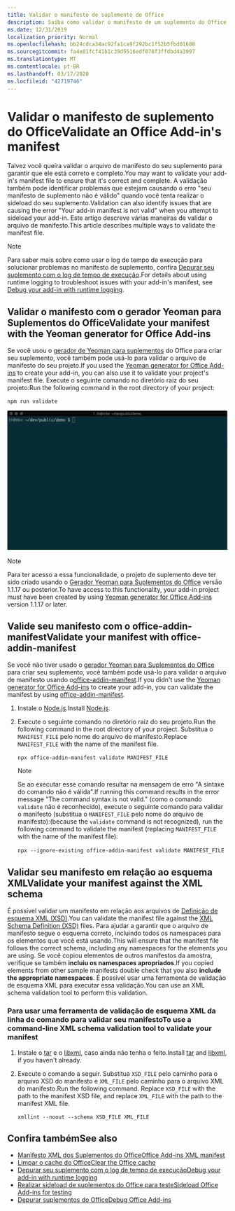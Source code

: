 ```yaml
---
title: Validar o manifesto de suplemento do Office
description: Saiba como validar o manifesto de um suplemento do Office usando o esquema XML e outras ferramentas.
ms.date: 12/31/2019
localization_priority: Normal
ms.openlocfilehash: bb24cdca34ac92fa1ca9f292bc1f52b5fbd01688
ms.sourcegitcommit: fa4e81fcf41b1c39d5516edf078f3ffdbd4a3997
ms.translationtype: MT
ms.contentlocale: pt-BR
ms.lasthandoff: 03/17/2020
ms.locfileid: "42719746"
---
```

# <a name="validate-an-office-add-ins-manifest"></a><span data-ttu-id="331af-103">Validar o manifesto de suplemento do Office</span><span class="sxs-lookup"><span data-stu-id="331af-103">Validate an Office Add-in's manifest</span></span>

<span data-ttu-id="331af-104">Talvez você queira validar o arquivo de manifesto do seu suplemento para garantir que ele está correto e completo.</span><span class="sxs-lookup"><span data-stu-id="331af-104">You may want to validate your add-in's manifest file to ensure that it's correct and complete.</span></span> <span data-ttu-id="331af-105">A validação também pode identificar problemas que estejam causando o erro "seu manifesto de suplemento não é válido" quando você tenta realizar o sideload do seu suplemento.</span><span class="sxs-lookup"><span data-stu-id="331af-105">Validation can also identify issues that are causing the error "Your add-in manifest is not valid" when you attempt to sideload your add-in.</span></span> <span data-ttu-id="331af-106">Este artigo descreve várias maneiras de validar o arquivo de manifesto.</span><span class="sxs-lookup"><span data-stu-id="331af-106">This article describes multiple ways to validate the manifest file.</span></span>

> [!NOTE]
> <span data-ttu-id="331af-107">Para saber mais sobre como usar o log de tempo de execução para solucionar problemas no manifesto de suplemento, confira [Depurar seu suplemento com o log de tempo de execução](runtime-logging.md).</span><span class="sxs-lookup"><span data-stu-id="331af-107">For details about using runtime logging to troubleshoot issues with your add-in's manifest, see [Debug your add-in with runtime logging](runtime-logging.md).</span></span>

## <a name="validate-your-manifest-with-the-yeoman-generator-for-office-add-ins"></a><span data-ttu-id="331af-108">Validar o manifesto com o gerador Yeoman para Suplementos do Office</span><span class="sxs-lookup"><span data-stu-id="331af-108">Validate your manifest with the Yeoman generator for Office Add-ins</span></span>

<span data-ttu-id="331af-109">Se você usou o [gerador de Yeoman para suplementos](https://www.npmjs.com/package/generator-office) do Office para criar seu suplemento, você também pode usá-lo para validar o arquivo de manifesto do seu projeto.</span><span class="sxs-lookup"><span data-stu-id="331af-109">If you used the [Yeoman generator for Office Add-ins](https://www.npmjs.com/package/generator-office) to create your add-in, you can also use it to validate your project's manifest file.</span></span> <span data-ttu-id="331af-110">Execute o seguinte comando no diretório raiz do seu projeto:</span><span class="sxs-lookup"><span data-stu-id="331af-110">Run the following command in the root directory of your project:</span></span>

```command&nbsp;line
npm run validate
```

![Gif animado que mostra o validador Yo Office em execução na linha de comando e gerando os resultados que mostram que a validação foi aprovada](../images/yo-office-validator.gif)

> [!NOTE]
> <span data-ttu-id="331af-112">Para ter acesso a essa funcionalidade, o projeto de suplemento deve ter sido criado usando o [Gerador Yeoman para Suplementos do Office](https://www.npmjs.com/package/generator-office) versão 1.1.17 ou posterior.</span><span class="sxs-lookup"><span data-stu-id="331af-112">To have access to this functionality, your add-in project must have been created by using [Yeoman generator for Office Add-ins](https://www.npmjs.com/package/generator-office) version 1.1.17 or later.</span></span>

## <a name="validate-your-manifest-with-office-addin-manifest"></a><span data-ttu-id="331af-113">Valide seu manifesto com o office-addin-manifest</span><span class="sxs-lookup"><span data-stu-id="331af-113">Validate your manifest with office-addin-manifest</span></span>

<span data-ttu-id="331af-114">Se você não tiver usado o [gerador Yeoman para Suplementos do Office](https://www.npmjs.com/package/generator-office) para criar seu suplemento, você também pode usá-lo para validar o arquivo de manifesto usando o[office-addin-manifest](https://www.npmjs.com/package/office-addin-manifest).</span><span class="sxs-lookup"><span data-stu-id="331af-114">If you didn't use the [Yeoman generator for Office Add-ins](https://www.npmjs.com/package/generator-office) to create your add-in, you can validate the manifest by using [office-addin-manifest](https://www.npmjs.com/package/office-addin-manifest).</span></span>

1. <span data-ttu-id="331af-115">Instale o [Node.js](https://nodejs.org/download/).</span><span class="sxs-lookup"><span data-stu-id="331af-115">Install [Node.js](https://nodejs.org/download/).</span></span>

2. <span data-ttu-id="331af-116">Execute o seguinte comando no diretório raiz do seu projeto.</span><span class="sxs-lookup"><span data-stu-id="331af-116">Run the following command in the root directory of your project.</span></span> <span data-ttu-id="331af-117">Substitua o `MANIFEST_FILE` pelo nome do arquivo de manifesto.</span><span class="sxs-lookup"><span data-stu-id="331af-117">Replace `MANIFEST_FILE` with the name of the manifest file.</span></span>

    ```command&nbsp;line
    npx office-addin-manifest validate MANIFEST_FILE
    ```

    > [!NOTE]
    > <span data-ttu-id="331af-118">Se ao executar esse comando resultar na mensagem de erro "A sintaxe do comando não é válida".</span><span class="sxs-lookup"><span data-stu-id="331af-118">If running this command results in the error message "The command syntax is not valid."</span></span> <span data-ttu-id="331af-119">(como o comando `validate` não é reconhecido), execute o seguinte comando para validar o manifesto (substitua o `MANIFEST_FILE` pelo nome do arquivo de manifesto):</span><span class="sxs-lookup"><span data-stu-id="331af-119">(because the `validate` command is not recognized), run the following command to validate the manifest (replacing `MANIFEST_FILE` with the name of the manifest file):</span></span> 
    >
    > `npx --ignore-existing office-addin-manifest validate MANIFEST_FILE`

## <a name="validate-your-manifest-against-the-xml-schema"></a><span data-ttu-id="331af-120">Validar seu manifesto em relação ao esquema XML</span><span class="sxs-lookup"><span data-stu-id="331af-120">Validate your manifest against the XML schema</span></span>

<span data-ttu-id="331af-121">É possível validar um manifesto em relação aos arquivos de [Definição de esquema XML (XSD)](/openspecs/office_file_formats/ms-owemxml/c6a06390-34b8-4b42-82eb-b28be12494a8).</span><span class="sxs-lookup"><span data-stu-id="331af-121">You can validate the manifest file against the [XML Schema Definition (XSD)](/openspecs/office_file_formats/ms-owemxml/c6a06390-34b8-4b42-82eb-b28be12494a8) files.</span></span> <span data-ttu-id="331af-122">Para ajudar a garantir que o arquivo de manifesto segue o esquema correto, incluindo todos os namespaces para os elementos que você está usando.</span><span class="sxs-lookup"><span data-stu-id="331af-122">This will ensure that the manifest file follows the correct schema, including any namespaces for the elements you are using.</span></span> <span data-ttu-id="331af-123">Se você copiou elementos de outros manifestos da amostra, verifique se também **incluiu os namespaces apropriados**.</span><span class="sxs-lookup"><span data-stu-id="331af-123">If you copied elements from other sample manifests double check that you also **include the appropriate namespaces**.</span></span> <span data-ttu-id="331af-124">É possível usar uma ferramenta de validação de esquema XML para executar essa validação.</span><span class="sxs-lookup"><span data-stu-id="331af-124">You can use an XML schema validation tool to perform this validation.</span></span>

### <a name="to-use-a-command-line-xml-schema-validation-tool-to-validate-your-manifest"></a><span data-ttu-id="331af-125">Para usar uma ferramenta de validação de esquema XML da linha de comando para validar seu manifesto</span><span class="sxs-lookup"><span data-stu-id="331af-125">To use a command-line XML schema validation tool to validate your manifest</span></span>

1. <span data-ttu-id="331af-126">Instale o [tar](https://www.gnu.org/software/tar/) e o [libxml](http://xmlsoft.org/FAQ.html), caso ainda não tenha o feito.</span><span class="sxs-lookup"><span data-stu-id="331af-126">Install [tar](https://www.gnu.org/software/tar/) and [libxml](http://xmlsoft.org/FAQ.html), if you haven't already.</span></span>

2. <span data-ttu-id="331af-p106">Execute o comando a seguir. Substitua `XSD_FILE` pelo caminho para o arquivo XSD do manifesto e `XML_FILE` pelo caminho para o arquivo XML do manifesto.</span><span class="sxs-lookup"><span data-stu-id="331af-p106">Run the following command. Replace `XSD_FILE` with the path to the manifest XSD file, and replace `XML_FILE` with the path to the manifest XML file.</span></span>
    
    ```command&nbsp;line
    xmllint --noout --schema XSD_FILE XML_FILE
    ```

## <a name="see-also"></a><span data-ttu-id="331af-129">Confira também</span><span class="sxs-lookup"><span data-stu-id="331af-129">See also</span></span>

- [<span data-ttu-id="331af-130">Manifesto XML dos Suplementos do Office</span><span class="sxs-lookup"><span data-stu-id="331af-130">Office Add-ins XML manifest</span></span>](../develop/add-in-manifests.md)
- [<span data-ttu-id="331af-131">Limpar o cache do Office</span><span class="sxs-lookup"><span data-stu-id="331af-131">Clear the Office cache</span></span>](clear-cache.md)
- [<span data-ttu-id="331af-132">Depurar seu suplemento com o log de tempo de execução</span><span class="sxs-lookup"><span data-stu-id="331af-132">Debug your add-in with runtime logging</span></span>](runtime-logging.md)
- [<span data-ttu-id="331af-133">Realizar sideload de suplementos do Office para teste</span><span class="sxs-lookup"><span data-stu-id="331af-133">Sideload Office Add-ins for testing</span></span>](sideload-office-add-ins-for-testing.md)
- [<span data-ttu-id="331af-134">Depurar suplementos do Office</span><span class="sxs-lookup"><span data-stu-id="331af-134">Debug Office Add-ins</span></span>](debug-add-ins-using-f12-developer-tools-on-windows-10.md)
